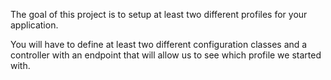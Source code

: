 The goal of this project is to setup at least two different profiles for your application.

You will have to define at least two different configuration classes and a controller with an endpoint that will allow us to see which profile we started with.